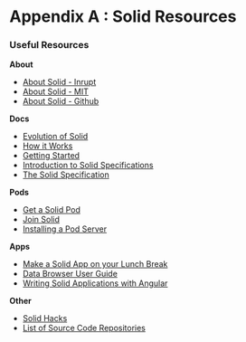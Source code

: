# Appendix A : Solid Resources

### Useful Resources

**About**

*  [About Solid - Inrupt](https://solid.inrupt.com/)
*  [About Solid - MIT](https://solid.mit.edu/)
*  [About Solid - Github](https://github.com/solid/solid#solid)

**Docs**

*  [Evolution of Solid](https://solid.inrupt.com/about)
*  [How it Works](https://solid.inrupt.com/how-it-works)
*  [Getting Started](https://solid.inrupt.com/docs)
*  [Introduction to Solid Specifications](https://solid.inrupt.com/docs/intro-to-solid-spec)
*  [The Solid Specification](https://github.com/solid/solid-spec#solid-specification)

**Pods**

*  [Get a Solid Pod](https://solid.inrupt.com/get-a-solid-pod)
*  [Join Solid](https://joinsolid.org)
*  [Installing a Pod Server](https://solid.inrupt.com/docs/installing-running-nss)

**Apps**

*  [Make a Solid App on your Lunch Break](https://solid.inrupt.com/docs/app-on-your-lunch-break)
*  [Data Browser User Guide](https://github.com/solid/userguide#data-browser-user-guide)
*  [Writing Solid Applications with Angular](https://solid.inrupt.com/docs/writing-solid-apps-with-angular)

**Other**

*  [Solid Hacks](https://solid.gitbook.io/solid-hacks/)
*  [List of Source Code Repositories](https://github.com/solid/)

